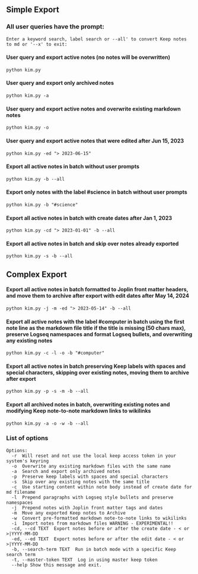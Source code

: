 ## Simple Export

### All user queries have the prompt:
`Enter a keyword search, label search or --all' to convert Keep notes to md or '--x' to exit:`

#### User query and export active notes (no notes will be overwritten)
`python kim.py`

#### User query and export only archived notes
`python kim.py -a`

#### User query and export active notes and overwrite existing markdown notes
`python kim.py -o`

#### User query and export active notes that were edited after Jun 15, 2023
`python kim.py -ed "> 2023-06-15"`

#### Export all active notes in batch without user prompts
`python kim.py -b --all`

#### Export only notes with the label #science in batch without user prompts
`python kim.py -b "#science"`

#### Export all active notes in batch with create dates after Jan 1, 2023
`python kim.py -cd "> 2023-01-01" -b --all`

#### Export all active notes in batch and skip over notes already exported
`python kim.py -s -b --all`


## Complex Export
#### Export all active notes in batch formatted to Joplin front matter headers, and move them to archive after export with edit dates after May 14, 2024
`python kim.py -j -m -ed "> 2023-05-14" -b --all`

#### Export all active notes with the label #computer in batch using the first note line as the markdown file title if the title is missing (50 chars max), preserve Logseq namespaces and format Logseq bullets, and overwriting any existing notes
`python kim.py -c -l -o -b "#computer"`

#### Export all active notes in batch preserving Keep labels with spaces and special characters, skipping over existing notes, moving them to archive after export
`python kim.py -p -s -m -b --all`

#### Export all archived notes in batch, overwriting existing notes and modifying Keep note-to-note markdown links to wikilinks
`python kim.py -a -o -w -b --all`

### List of options
```
Options:
  -r  Will reset and not use the local keep access token in your system's keyring  
  -o  Overwrite any existing markdown files with the same name  
  -a  Search and export only archived notes  
  -p  Preserve keep labels with spaces and special characters  
  -s  Skip over any existing notes with the same title  
  -c  Use starting content within note body instead of create date for md filename  
  -l  Prepend paragraphs with Logseq style bullets and preserve namespaces 
  -j  Prepend notes with Joplin front matter tags and dates  
  -m  Move any exported Keep notes to Archive  
  -w  Convert pre-formatted markdown note-to-note links to wikilinks  
  -i  Import notes from markdown files WARNING - EXPERIMENTAL!!  
  -cd, --cd TEXT  Export notes before or after the create date - < or >|YYYY-MM-DD  
  -ed, --ed TEXT  Export notes before or after the edit date - < or >|YYYY-MM-DD  
  -b, --search-term TEXT  Run in batch mode with a specific Keep search term  
  -t, --master-token TEXT  Log in using master keep token
  --help Show this message and exit.
```
